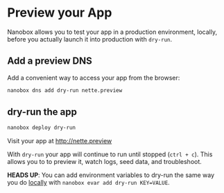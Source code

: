 # Preview your App

Nanobox allows you to test your app in a production environment, locally, before you actually launch it into production with `dry-run`.

## Add a preview DNS
Add a convenient way to access your app from the browser:

```bash
nanobox dns add dry-run nette.preview
```

## dry-run the app

```bash
nanobox deploy dry-run
```

Visit your app at <a href="http://nette.preview" target="\_blank">http://nette.preview</a>

With `dry-run` your app will continue to run until stopped (`ctrl + c`). This allows you to to preview it, watch logs, seed data, and troubleshoot.

**HEADS UP**: You can add environment variables to dry-run the same way you do [locally](/php/nette/local-evars) with `nanobox evar add dry-run KEY=VALUE`.
